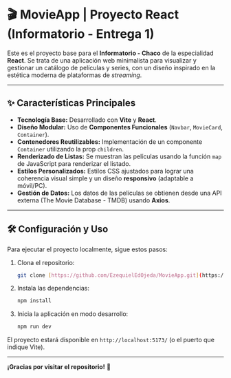 # 🎬 MovieApp | Proyecto React (Informatorio - Entrega 1)

Este es el proyecto base para el **Informatorio - Chaco** de la especialidad **React**. Se trata de una aplicación web minimalista para visualizar y gestionar un catálogo de películas y series, con un diseño inspirado en la estética moderna de plataformas de *streaming*.

---

## ✨ Características Principales

* **Tecnología Base:** Desarrollado con **Vite** y **React**.
* **Diseño Modular:** Uso de **Componentes Funcionales** (`Navbar`, `MovieCard`, `Container`).
* **Contenedores Reutilizables:** Implementación de un componente `Container` utilizando la prop `children`.
* **Renderizado de Listas:** Se muestran las películas usando la función `map` de JavaScript para renderizar el listado.
* **Estilos Personalizados:** Estilos CSS ajustados para lograr una coherencia visual simple y un diseño **responsivo** (adaptable a móvil/PC).
* **Gestión de Datos:** Los datos de las películas se obtienen desde una API externa (The Movie Database - TMDB) usando **Axios**.

---

## 🛠️ Configuración y Uso

Para ejecutar el proyecto localmente, sigue estos pasos:

1.  Clona el repositorio:
    ```bash
    git clone [https://github.com/EzequielEdOjeda/MovieApp.git](https://github.com/EzequielEdOjeda/MovieApp.git)
    ```
2.  Instala las dependencias:
    ```bash
    npm install
    ```
3.  Inicia la aplicación en modo desarrollo:
    ```bash
    npm run dev
    ```

El proyecto estará disponible en `http://localhost:5173/` (o el puerto que indique Vite).

---

**¡Gracias por visitar el repositorio!** 🚀
